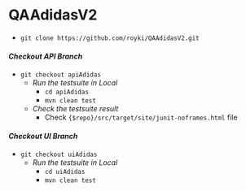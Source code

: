 # QAAdidasV2

- `git clone https://github.com/royki/QAAdidasV2.git`

#### _Checkout API Branch_
- `git checkout apiAdidas`
    - _Run the testsuite in Local_
        - `cd apiAdidas`
        - `mvn clean test`
    - _Check the testsuite result_
        - Check `{$repo}/src/target/site/junit-noframes.html` file

#### _Checkout UI Branch_
- `git checkout uiAdidas`
    - _Run the testsuite in Local_
        - `cd uiAdidas`
        - `mvn clean test`



